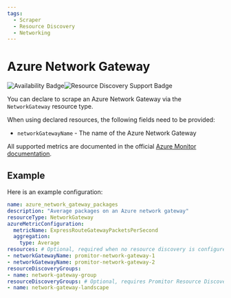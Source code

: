 ```yaml
---
tags:
  - Scraper
  - Resource Discovery
  - Networking
---
```


# Azure Network Gateway

![Availability Badge](https://img.shields.io/badge/Available%20Starting-v2.0-green.svg)![Resource Discovery Support Badge](https://img.shields.io/badge/Support%20for%20Resource%20Discovery-Yes-green.svg)

You can declare to scrape an Azure Network Gateway via the `NetworkGateway` resource
type.

When using declared resources, the following fields need to be provided:

- `networkGatewayName` - The name of the Azure Network Gateway

All supported metrics are documented in the official [Azure Monitor documentation](https://docs.microsoft.com/en-us/azure/azure-monitor/platform/metrics-supported#microsoftnetworkvirtualnetworkgateways).

## Example

Here is an example configuration:

```yaml
name: azure_network_gateway_packages
description: "Average packages on an Azure network gateway"
resourceType: NetworkGateway
azureMetricConfiguration:
  metricName: ExpressRouteGatewayPacketsPerSecond
  aggregation:
    type: Average
resources: # Optional, required when no resource discovery is configured
- networkGatewayName: promitor-network-gateway-1
- networkGatewayName: promitor-network-gateway-2
resourceDiscoveryGroups:
- name: network-gateway-group
resourceDiscoveryGroups: # Optional, requires Promitor Resource Discovery agent (https://promitor.io/concepts/how-it-works#using-resource-discovery)
- name: network-gateway-landscape
```
